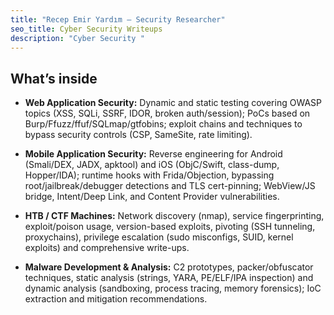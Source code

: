 ```yaml
---
title: "Recep Emir Yardım — Security Researcher"
seo_title: Cyber Security Writeups
description: "Cyber Security "
---
```


## What’s inside
- **Web Application Security:** Dynamic and static testing covering OWASP topics (XSS, SQLi, SSRF, IDOR, broken auth/session); PoCs based on Burp/Ffuzz/ffuf/SQLmap/gtfobins; exploit chains and techniques to bypass security controls (CSP, SameSite, rate limiting).

- **Mobile Application Security:** Reverse engineering for Android (Smali/DEX, JADX, apktool) and iOS (ObjC/Swift, class-dump, Hopper/IDA); runtime hooks with Frida/Objection, bypassing root/jailbreak/debugger detections and TLS cert-pinning; WebView/JS bridge, Intent/Deep Link, and Content Provider vulnerabilities.

- **HTB / CTF Machines:** Network discovery (nmap), service fingerprinting, exploit/poison usage, version-based exploits, pivoting (SSH tunneling, proxychains), privilege escalation (sudo misconfigs, SUID, kernel exploits) and comprehensive write-ups.

- **Malware Development & Analysis:** C2 prototypes, packer/obfuscator techniques, static analysis (strings, YARA, PE/ELF/IPA inspection) and dynamic analysis (sandboxing, process tracing, memory forensics); IoC extraction and mitigation recommendations.